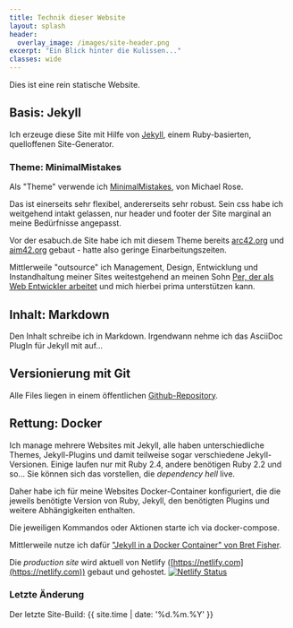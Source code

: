 ```yaml
---
title: Technik dieser Website
layout: splash
header:
  overlay_image: /images/site-header.png
excerpt: "Ein Blick hinter die Kulissen..."
classes: wide
---
```


Dies ist eine rein statische Website.

## Basis: Jekyll
Ich erzeuge diese Site mit Hilfe von [Jekyll](https://jekyllrb.com/),
einem Ruby-basierten, quelloffenen Site-Generator.


### Theme: MinimalMistakes
Als "Theme" verwende ich [MinimalMistakes](https://mmistakes.github.io/minimal-mistakes/),
von Michael Rose.

Das ist einerseits sehr flexibel, andererseits sehr robust.
Sein css habe ich weitgehend intakt gelassen, nur header
und footer der Site marginal an meine Bedürfnisse angepasst.

Vor der esabuch.de Site habe ich mit diesem Theme bereits
[arc42.org](http://arc42.org) und [aim42.org](http://aim42.org)
gebaut - hatte also geringe Einarbeitungszeiten.

Mittlerweile "outsource" ich  Management, Design, Entwicklung und Instandhaltung meiner Sites weitestgehend an 
meinen Sohn [Per, der als Web Entwickler arbeitet](https://perstarke-webdev.de/) und mich hierbei prima unterstützen kann.


## Inhalt: Markdown
Den Inhalt schreibe ich in Markdown. Irgendwann nehme ich das AsciiDoc
PlugIn für Jekyll mit auf...

## Versionierung mit Git
Alle Files liegen in einem öffentlichen [Github-Repository](https://github.com/gernotstarke/esabuch.de-site).

## Rettung: Docker

Ich manage mehrere Websites mit Jekyll, alle haben unterschiedliche
Themes, Jekyll-Plugins und damit teilweise sogar verschiedene
Jekyll-Versionen. Einige laufen nur mit Ruby 2.4, andere benötigen Ruby 2.2
und so... Sie können sich das vorstellen, die _dependency hell_
live.

Daher habe ich für meine Websites Docker-Container konfiguriert,
die die jeweils benötigte Version von Ruby, Jekyll, den benötigten Plugins
und weitere Abhängigkeiten enthalten.

Die jeweiligen Kommandos oder Aktionen starte ich via docker-compose.

Mittlerweile nutze ich dafür ["Jekyll in a Docker Container" von Bret Fisher](https://github.com/BretFisher/jekyll-serve).

Die _production site_ wird aktuell von Netlify ([https://netlify.com](https://netlify.com)) gebaut und gehostet. 
[![Netlify Status](https://api.netlify.com/api/v1/badges/d0f6be4f-6dca-4fc3-868c-b59d07e857b8/deploy-status)](https://app.netlify.com/sites/esabuch-site/deploys)


### Letzte Änderung
Der letzte Site-Build: {{ site.time | date: '%d.%m.%Y' }}
